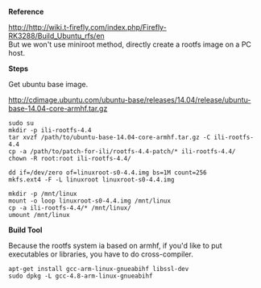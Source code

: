 **Reference**  
  
  <http://http://wiki.t-firefly.com/index.php/Firefly-RK3288/Build_Ubuntu_rfs/en>  
  But we won't use miniroot method, directly create a rootfs image on a PC host.  
  
**Steps**  
  
  Get ubuntu base image.  
  
  <http://cdimage.ubuntu.com/ubuntu-base/releases/14.04/release/ubuntu-base-14.04-core-armhf.tar.gz>  
  
  `sudo su`  
  `mkdir -p ili-rootfs-4.4`  
  `tar xvzf /path/to/ubuntu-base-14.04-core-armhf.tar.gz -C ili-rootfs-4.4`  
  `cp -a /path/to/patch-for-ili/rootfs-4.4-patch/* ili-rootfs-4.4/`  
  `chown -R root:root ili-rootfs-4.4/`  
  
  `dd if=/dev/zero of=linuxroot-s0-4.4.img bs=1M count=256`  
  `mkfs.ext4 -F -L linuxroot linuxroot-s0-4.4.img`  
  
  `mkdir -p /mnt/linux`  
  `mount -o loop linuxroot-s0-4.4.img /mnt/linux`  
  `cp -a ili-rootfs-4.4/* /mnt/linux/`  
  `umount /mnt/linux`  
  
**Build Tool**  
  
  Because the rootfs system ia based on armhf, if you'd like to put executables or libraries, you have to do cross-compiler.  
  
  `apt-get install gcc-arm-linux-gnueabihf libssl-dev`  
  `sudo dpkg -L gcc-4.8-arm-linux-gnueabihf`  
  
  
  
